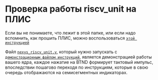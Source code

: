 # Проверка работы riscv_unit на ПЛИС

Если вы не понимаете, что лежит в этой папке, или если надо вспомнить, как прошить ПЛИС, можно воспользоваться [`этой инструкцией`](../../../Vivado%20Basics/Program%20nexys%20a7.md)

Файл [`nexys_riscv_unit.v`](nexys_riscv_unit.v), который нужно запускать с  [`демонстрационным файлом инструкций`](../data_path.txt), является демонстрацией работы вашего ядра, каждое нажатие на BTND формирует тактовый импульс, впоследствии пошагово переходя по инструкциям, которые в свою очередь отображаются на семисегментных индикаторах.
